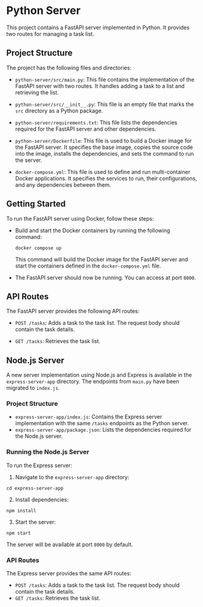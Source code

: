# Python Server

This project contains a FastAPI server implemented in Python. It provides two routes for managing a task list.

## Project Structure

The project has the following files and directories:

- `python-server/src/main.py`: This file contains the implementation of the FastAPI server with two routes. It handles adding a task to a list and retrieving the list.

- `python-server/src/__init__.py`: This file is an empty file that marks the `src` directory as a Python package.

- `python-server/requirements.txt`: This file lists the dependencies required for the FastAPI server and other dependencies.

- `python-server/Dockerfile`: This file is used to build a Docker image for the FastAPI server. It specifies the base image, copies the source code into the image, installs the dependencies, and sets the command to run the server.

- `docker-compose.yml`: This file is used to define and run multi-container Docker applications. It specifies the services to run, their configurations, and any dependencies between them.

## Getting Started

To run the FastAPI server using Docker, follow these steps:

- Build and start the Docker containers by running the following command:

  ```shell
  docker compose up
  ```

  This command will build the Docker image for the FastAPI server and start the containers defined in the `docker-compose.yml` file.

- The FastAPI server should now be running. You can access at port `8000`.

## API Routes

The FastAPI server provides the following API routes:

- `POST /tasks`: Adds a task to the task list. The request body should contain the task details.

- `GET /tasks`: Retrieves the task list.
## Node.js Server

A new server implementation using Node.js and Express is available in the `express-server-app` directory. The endpoints from `main.py` have been migrated to `index.js`.

### Project Structure

- `express-server-app/index.js`: Contains the Express server implementation with the same `/tasks` endpoints as the Python server.
- `express-server-app/package.json`: Lists the dependencies required for the Node.js server.

### Running the Node.js Server

To run the Express server:

1. Navigate to the `express-server-app` directory:
  ```shell
  cd express-server-app
  ```
2. Install dependencies:
  ```shell
  npm install
  ```
3. Start the server:
  ```shell
  npm start
  ```
The server will be available at port `8000` by default.

### API Routes

The Express server provides the same API routes:

- `POST /tasks`: Adds a task to the task list. The request body should contain the task details.
- `GET /tasks`: Retrieves the task list.
